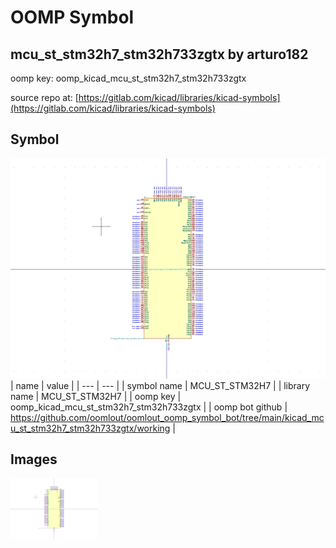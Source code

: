 # OOMP Symbol  
## mcu_st_stm32h7_stm32h733zgtx  by arturo182  
  
oomp key: oomp_kicad_mcu_st_stm32h7_stm32h733zgtx  
  
source repo at: [https://gitlab.com/kicad/libraries/kicad-symbols](https://gitlab.com/kicad/libraries/kicad-symbols)  
## Symbol  
  
[![working.png](working_600.png)](working.png)  
| name | value | 
| --- | --- | 
| symbol name | MCU_ST_STM32H7 | 
| library name | MCU_ST_STM32H7 | 
| oomp key | oomp_kicad_mcu_st_stm32h7_stm32h733zgtx | 
| oomp bot github | https://github.com/oomlout/oomlout_oomp_symbol_bot/tree/main/kicad_mcu_st_stm32h7_stm32h733zgtx/working | 
## Images  
  
[![working.png](working_140.png)](working.png)  
